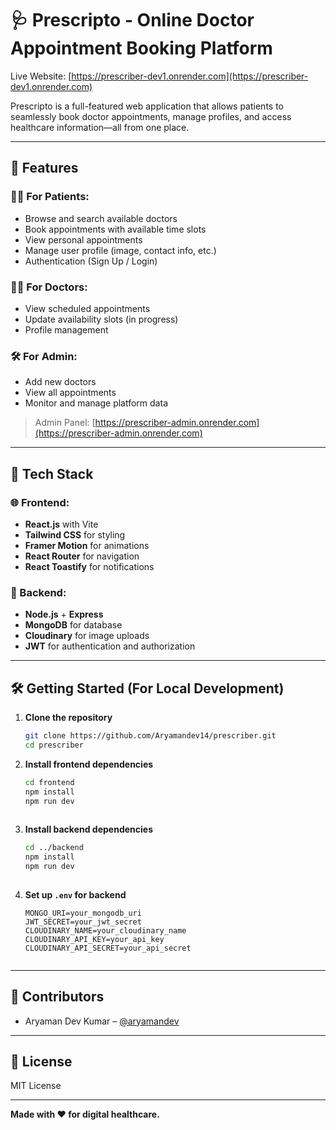 
# 🩺 Prescripto - Online Doctor Appointment Booking Platform

Live Website: [https://prescriber-dev1.onrender.com](https://prescriber-dev1.onrender.com)

Prescripto is a full-featured web application that allows patients to seamlessly book doctor appointments, manage profiles, and access healthcare information—all from one place.

---

## 🚀 Features

### 👨‍⚕️ For Patients:
- Browse and search available doctors
- Book appointments with available time slots
- View personal appointments
- Manage user profile (image, contact info, etc.)
- Authentication (Sign Up / Login)
  
### 🧑‍⚕️ For Doctors:
- View scheduled appointments
- Update availability slots (in progress)
- Profile management

### 🛠️ For Admin:
- Add new doctors
- View all appointments
- Monitor and manage platform data

> Admin Panel: [https://prescriber-admin.onrender.com](https://prescriber-admin.onrender.com)

---

## 🧰 Tech Stack

### 🌐 Frontend:
- **React.js** with Vite
- **Tailwind CSS** for styling
- **Framer Motion** for animations
- **React Router** for navigation
- **React Toastify** for notifications

### 🔗 Backend:
- **Node.js** + **Express**
- **MongoDB** for database
- **Cloudinary** for image uploads
- **JWT** for authentication and authorization

---



## 🛠️ Getting Started (For Local Development)

1. **Clone the repository**
   ```bash
   git clone https://github.com/Aryamandev14/prescriber.git
   cd prescriber


2. **Install frontend dependencies**

   ```bash
   cd frontend
   npm install
   npm run dev
  

3. **Install backend dependencies**

   ```bash
   cd ../backend
   npm install
   npm run dev
  

4. **Set up `.env` for backend**

   ```
   MONGO_URI=your_mongodb_uri
   JWT_SECRET=your_jwt_secret
   CLOUDINARY_NAME=your_cloudinary_name
   CLOUDINARY_API_KEY=your_api_key
   CLOUDINARY_API_SECRET=your_api_secret
 

---

## 🤝 Contributors

* Aryaman Dev Kumar – [@aryamandev](https://github.com/Aryamandev14)

---

## 📄 License

MIT License

---

**Made with ❤️ for digital healthcare.**

